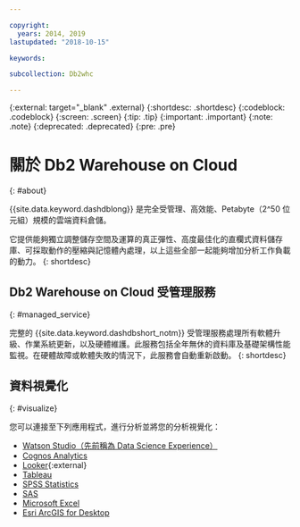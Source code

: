 ```yaml
---

copyright:
  years: 2014, 2019
lastupdated: "2018-10-15"

keywords:

subcollection: Db2whc

---
```


<!-- Attribute definitions --> 
{:external: target="_blank" .external}
{:shortdesc: .shortdesc}
{:codeblock: .codeblock}
{:screen: .screen}
{:tip: .tip}
{:important: .important}
{:note: .note}
{:deprecated: .deprecated}
{:pre: .pre}

# 關於 Db2 Warehouse on Cloud
{: #about}

{{site.data.keyword.dashdblong}} 是完全受管理、高效能、Petabyte（2^50 位元組）規模的雲端資料倉儲。

它提供能夠獨立調整儲存空間及運算的真正彈性、高度最佳化的直欄式資料儲存庫、可採取動作的壓縮與記憶體內處理，以上這些全部一起能夠增加分析工作負載的動力。
{: shortdesc}

## Db2 Warehouse on Cloud 受管理服務
{: #managed_service}

完整的 {{site.data.keyword.dashdbshort_notm}} 受管理服務處理所有軟體升級、作業系統更新，以及硬體維護。此服務包括全年無休的資料庫及基礎架構性能監視。在硬體故障或軟體失敗的情況下，此服務會自動重新啟動。
{: shortdesc}

<!-- ## Provisioning of Db2 Warehouse on Cloud
{: #whse_provision}

The {{site.data.keyword.dashdbshort_notm}} database can be provisioned on {{site.data.keyword.BluSoftlayer_full}} and for AWS.
{: shortdesc}

If you want to have the data warehouse provisioned for AWS, select the **MPP Small for AWS** plan. -->

## 資料視覺化
{: #visualize}

您可以連接至下列應用程式，進行分析並將您的分析視覺化：

- [Watson Studio（先前稱為 Data Science Experience）](/docs/services/Db2whc/connecting?topic=Db2whc-ds#watson_studio)
- [Cognos Analytics](/docs/services/Db2whc/connecting?topic=Db2whc-data_vis_bi#cognos)
- [Looker](https://docs.looker.com/setup-and-management/connecting-to-db){:external}
- [Tableau](/docs/services/Db2whc/connecting?topic=Db2whc-data_vis_bi#tableau)
- [SPSS Statistics](/docs/services/Db2whc/connecting?topic=Db2whc-ds#spss_stats)
- [SAS](/docs/services/Db2whc/connecting?topic=Db2whc-ds#sas)
- [Microsoft Excel](/docs/services/Db2whc/connecting?topic=Db2whc-data_vis_bi#excel)
- [Esri ArcGIS for Desktop](/docs/services/Db2whc/connecting?topic=Db2whc-data_vis_bi#esri_arcgis)


